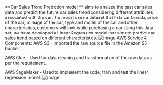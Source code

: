 **Car Sales Trend Prediction model ** aims to analyze the past car sales data and predict the future car sales trend considering different attributes associated with the car.The model uses a dataset that lists car brands, price of the car, mileage of the car, type and model of the car and other characteristics, customers will look while purchasing a car.Using this data set, we have developed a Linear Regression model that aims to predict car sales trend based on different characteristics.
![image](https://github.com/ShravyaPanumati/Car-Sales-Prediction-Using-Linear-Regression/assets/151785937/18058cc3-7dfc-4e3b-aad2-fd1fa0b2b700)
AWS Service & Components:
AWS S3 - Imported the raw source file in the  Amazon S3 bucket.

AWS Glue - Used for data cleaning and  transformation of the raw data as per the requirement.

AWS SageMaker - Used to implement the code, train and test the linear regression model.
![image](https://github.com/ShravyaPanumati/Car-Sales-Prediction-Using-Linear-Regression/assets/151785937/81b94ae5-5b95-40dc-b27e-ff7972423c22)



